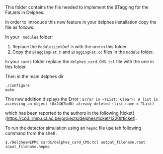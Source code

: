 This folder contains the file needed to implement the BTagging for the FatJets in Delphes.

In order to introduce this new feature in your delphes installation copy the file as follows.

In your ``` modules``` folder:
1) Replace the ```ModulesLinkDef.h``` with the one in this folder.
2) Copy the ```BTaggingFat.h``` and ```BTaggingFat.cc``` files in the ```module``` folder.

In your ```cards``` folder replace the ```delphes_card_CMS.tcl``` file with the one in this folder.

Then in the main delphes dir 

```
./configure
make
```

This new addition displays the Error : 
```Error in <TList::Clear>: A list is accessing an object (0x2467bd0) already deleted (list name = TList)```

which has been reported to the authors in the following [ticket}(https://cp3.irmp.ucl.ac.be/projects/delphes/ticket/1320#ticket).

To run the detector simulation using an ```hepmc``` file use teh following command from the shell :

```$./DelphesHEPMC cards/delphes_card_CMS.tcl output_filename.root input_filename.hepmc ```


